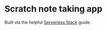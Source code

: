 # Scratch note taking app

Built via the helpful [Serverless Stack](http://serverless-stack.com) guide.